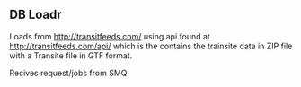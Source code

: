 ## DB Loadr

Loads from  http://transitfeeds.com/ using api
found at  http://transitfeeds.com/api/ which is 
the contains the trainsite data in ZIP file 
with a Transite file in GTF format. 

Recives request/jobs from SMQ 